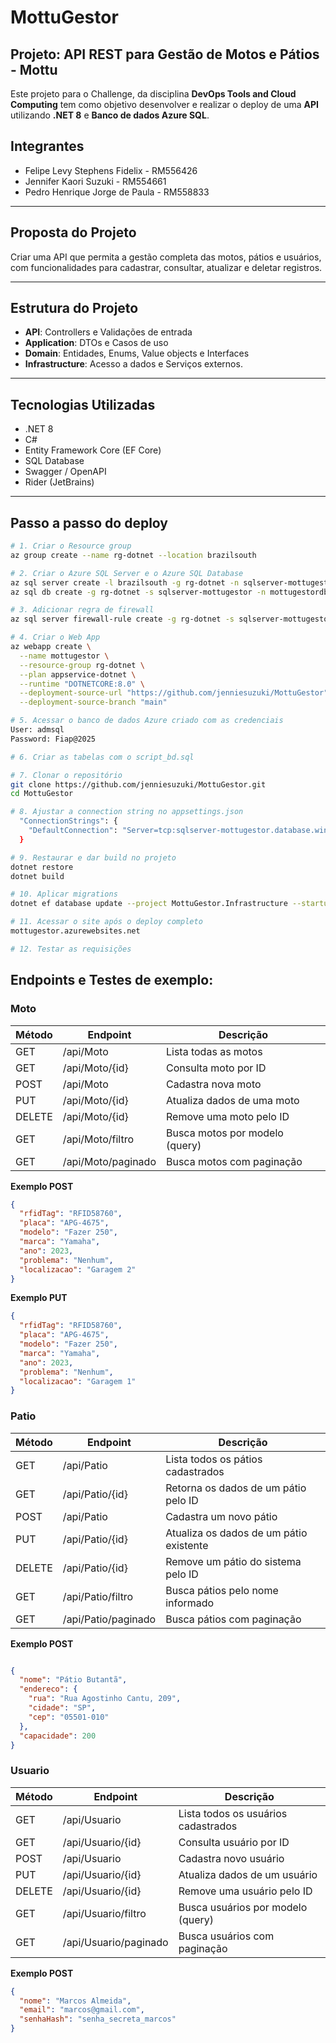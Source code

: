 # MottuGestor

## Projeto: API REST para Gestão de Motos e Pátios - Mottu

Este projeto para o Challenge, da disciplina **DevOps Tools and Cloud Computing** tem como objetivo desenvolver e realizar o deploy de uma **API** utilizando **.NET 8** e **Banco de dados Azure SQL**.

## Integrantes

- Felipe Levy Stephens Fidelix - RM556426
- Jennifer Kaori Suzuki  - RM554661
- Pedro Henrique Jorge de Paula - RM558833

---

## Proposta do Projeto

Criar uma API que permita a gestão completa das motos, pátios e usuários, com funcionalidades para cadastrar, consultar, atualizar e deletar registros.

---

## Estrutura do Projeto

- **API**: Controllers e Validações de entrada
- **Application**: DTOs e Casos de uso
- **Domain**: Entidades, Enums, Value objects e Interfaces
- **Infrastructure**: Acesso a dados e Serviços externos.  

---

## Tecnologias Utilizadas

- .NET 8  
- C#  
- Entity Framework Core (EF Core)  
- SQL Database  
- Swagger / OpenAPI  
- Rider (JetBrains)

---

## Passo a passo do deploy

```bash
# 1. Criar o Resource group
az group create --name rg-dotnet --location brazilsouth

# 2. Criar o Azure SQL Server e o Azure SQL Database
az sql server create -l brazilsouth -g rg-dotnet -n sqlserver-mottugestor -u admsql -p Fiap@2025 --enable-public-network true
az sql db create -g rg-dotnet -s sqlserver-mottugestor -n mottugestordb --service-objective Free --backup-storage-redundancy Local --zone-redundant false

# 3. Adicionar regra de firewall
az sql server firewall-rule create -g rg-dotnet -s sqlserver-mottugestor -n AllowAll --start-ip-address 0.0.0.0 --end-ip-address 255.255.255.255

# 4. Criar o Web App
az webapp create \
  --name mottugestor \
  --resource-group rg-dotnet \
  --plan appservice-dotnet \
  --runtime "DOTNETCORE:8.0" \
  --deployment-source-url "https://github.com/jenniesuzuki/MottuGestor" \
  --deployment-source-branch "main"

# 5. Acessar o banco de dados Azure criado com as credenciais
User: admsql
Password: Fiap@2025

# 6. Criar as tabelas com o script_bd.sql

# 7. Clonar o repositório
git clone https://github.com/jenniesuzuki/MottuGestor.git
cd MottuGestor

# 8. Ajustar a connection string no appsettings.json
  "ConnectionStrings": {
    "DefaultConnection": "Server=tcp:sqlserver-mottugestor.database.windows.net,1433;Initial Catalog=mottugestordb;Persist Security Info=False;User ID=admsql;Password=Fiap@2025;MultipleActiveResultSets=False;Encrypt=True;TrustServerCertificate=False;Connection Timeout=30;"
  }

# 9. Restaurar e dar build no projeto
dotnet restore
dotnet build

# 10. Aplicar migrations
dotnet ef database update --project MottuGestor.Infrastructure --startup-project MottuGestor.API

# 11. Acessar o site após o deploy completo
mottugestor.azurewebsites.net

# 12. Testar as requisições
```

## Endpoints e Testes de exemplo:

### Moto
| Método | Endpoint           | Descrição                       |
|--------|--------------------|--------------------------------|
| GET    | /api/Moto         | Lista todas as motos                        |
| GET    | /api/Moto/{id}    | Consulta moto por ID                        |
| POST   | /api/Moto         | Cadastra nova moto                          |
| PUT    | /api/Moto/{id}    | Atualiza dados de uma moto                  |
| DELETE | /api/Moto/{id}    | Remove uma moto pelo ID                     |
| GET    | /api/Moto/filtro  | Busca motos por modelo (query)              |
| GET    | /api/Moto/paginado| Busca motos com paginação                   |


**Exemplo POST**
```json
{
  "rfidTag": "RFID58760",
  "placa": "APG-4675",
  "modelo": "Fazer 250",
  "marca": "Yamaha",
  "ano": 2023,
  "problema": "Nenhum",
  "localizacao": "Garagem 2"
}
```

**Exemplo PUT**
```json
{
  "rfidTag": "RFID58760",
  "placa": "APG-4675",
  "modelo": "Fazer 250",
  "marca": "Yamaha",
  "ano": 2023,
  "problema": "Nenhum",
  "localizacao": "Garagem 1"
}
```

### Patio
| Método | Endpoint           | Descrição                       |
|--------|--------------------|--------------------------------|
| GET    | /api/Patio         | Lista todos os pátios cadastrados          |
| GET    | /api/Patio/{id}    | Retorna os dados de um pátio pelo ID       |
| POST   | /api/Patio         | Cadastra um novo pátio                     |
| PUT    | /api/Patio/{id}    | Atualiza os dados de um pátio existente    |
| DELETE | /api/Patio/{id}    | Remove um pátio do sistema pelo ID         |
| GET    | /api/Patio/filtro  | Busca pátios pelo nome informado           |
| GET    | /api/Patio/paginado| Busca pátios com paginação                 |

**Exemplo POST**
```json

{
  "nome": "Pátio Butantã",
  "endereco": {
    "rua": "Rua Agostinho Cantu, 209",
    "cidade": "SP",
    "cep": "05501-010"
  },
  "capacidade": 200
}
```
### Usuario
| Método | Endpoint           | Descrição                       |
|--------|--------------------|--------------------------------|
| GET    | /api/Usuario         | Lista todos os usuários cadastrados      |
| GET    | /api/Usuario/{id}    | Consulta usuário por ID                  |
| POST   | /api/Usuario         | Cadastra novo usuário                    |
| PUT    | /api/Usuario/{id}    | Atualiza dados de um usuário             |
| DELETE | /api/Usuario/{id}    | Remove uma usuário pelo ID               |
| GET    | /api/Usuario/filtro  | Busca usuários por modelo (query)        |
| GET    | /api/Usuario/paginado| Busca usuários com paginação             |

**Exemplo POST**
```json
{
  "nome": "Marcos Almeida",
  "email": "marcos@gmail.com",
  "senhaHash": "senha_secreta_marcos"
}
```
